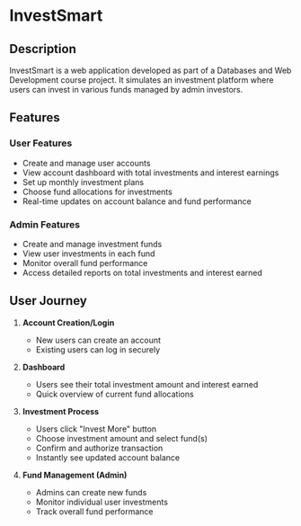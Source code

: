 # InvestSmart

## Description

InvestSmart is a web application developed as part of a Databases and Web Development course project. It simulates an investment platform where users can invest in various funds managed by admin investors.

## Features

### User Features
- Create and manage user accounts
- View account dashboard with total investments and interest earnings
- Set up monthly investment plans
- Choose fund allocations for investments
- Real-time updates on account balance and fund performance

### Admin Features
- Create and manage investment funds
- View user investments in each fund
- Monitor overall fund performance
- Access detailed reports on total investments and interest earned

## User Journey

1. **Account Creation/Login**
   - New users can create an account
   - Existing users can log in securely

2. **Dashboard**
   - Users see their total investment amount and interest earned
   - Quick overview of current fund allocations

3. **Investment Process**
   - Users click "Invest More" button
   - Choose investment amount and select fund(s)
   - Confirm and authorize transaction
   - Instantly see updated account balance

4. **Fund Management (Admin)**
   - Admins can create new funds
   - Monitor individual user investments
   - Track overall fund performance


